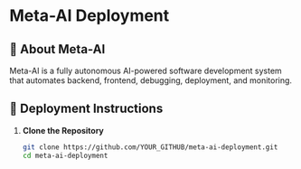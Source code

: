 # Meta-AI Deployment

## 🚀 About Meta-AI
Meta-AI is a fully autonomous AI-powered software development system that automates backend, frontend, debugging, deployment, and monitoring.

## 📌 Deployment Instructions

1. **Clone the Repository**
   ```bash
   git clone https://github.com/YOUR_GITHUB/meta-ai-deployment.git
   cd meta-ai-deployment
